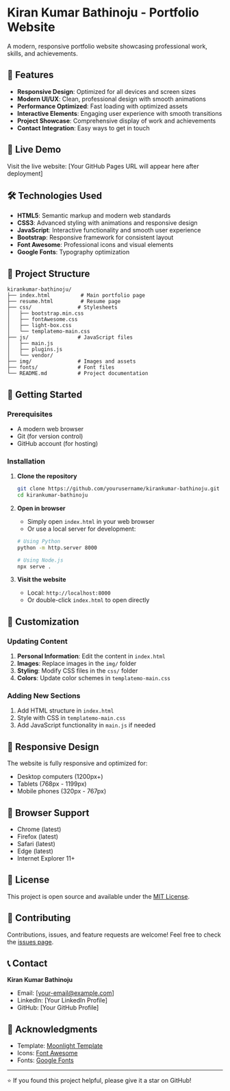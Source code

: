 # Kiran Kumar Bathinoju - Portfolio Website

A modern, responsive portfolio website showcasing professional work, skills, and achievements.

## 🌟 Features

- **Responsive Design**: Optimized for all devices and screen sizes
- **Modern UI/UX**: Clean, professional design with smooth animations
- **Performance Optimized**: Fast loading with optimized assets
- **Interactive Elements**: Engaging user experience with smooth transitions
- **Project Showcase**: Comprehensive display of work and achievements
- **Contact Integration**: Easy ways to get in touch

## 🚀 Live Demo

Visit the live website: [Your GitHub Pages URL will appear here after deployment]

## 🛠️ Technologies Used

- **HTML5**: Semantic markup and modern web standards
- **CSS3**: Advanced styling with animations and responsive design
- **JavaScript**: Interactive functionality and smooth user experience
- **Bootstrap**: Responsive framework for consistent layout
- **Font Awesome**: Professional icons and visual elements
- **Google Fonts**: Typography optimization

## 📁 Project Structure

```
kirankumar-bathinoju/
├── index.html          # Main portfolio page
├── resume.html         # Resume page
├── css/               # Stylesheets
│   ├── bootstrap.min.css
│   ├── fontAwesome.css
│   ├── light-box.css
│   └── templatemo-main.css
├── js/                # JavaScript files
│   ├── main.js
│   ├── plugins.js
│   └── vendor/
├── img/               # Images and assets
├── fonts/             # Font files
└── README.md          # Project documentation
```

## 🚀 Getting Started

### Prerequisites

- A modern web browser
- Git (for version control)
- GitHub account (for hosting)

### Installation

1. **Clone the repository**
   ```bash
   git clone https://github.com/yourusername/kirankumar-bathinoju.git
   cd kirankumar-bathinoju
   ```

2. **Open in browser**
   - Simply open `index.html` in your web browser
   - Or use a local server for development:
   ```bash
   # Using Python
   python -m http.server 8000
   
   # Using Node.js
   npx serve .
   ```

3. **Visit the website**
   - Local: `http://localhost:8000`
   - Or double-click `index.html` to open directly

## 🎨 Customization

### Updating Content

1. **Personal Information**: Edit the content in `index.html`
2. **Images**: Replace images in the `img/` folder
3. **Styling**: Modify CSS files in the `css/` folder
4. **Colors**: Update color schemes in `templatemo-main.css`

### Adding New Sections

1. Add HTML structure in `index.html`
2. Style with CSS in `templatemo-main.css`
3. Add JavaScript functionality in `main.js` if needed

## 📱 Responsive Design

The website is fully responsive and optimized for:
- Desktop computers (1200px+)
- Tablets (768px - 1199px)
- Mobile phones (320px - 767px)

## 🔧 Browser Support

- Chrome (latest)
- Firefox (latest)
- Safari (latest)
- Edge (latest)
- Internet Explorer 11+

## 📄 License

This project is open source and available under the [MIT License](LICENSE).

## 🤝 Contributing

Contributions, issues, and feature requests are welcome! Feel free to check the [issues page](../../issues).

## 📞 Contact

**Kiran Kumar Bathinoju**
- Email: [your-email@example.com]
- LinkedIn: [Your LinkedIn Profile]
- GitHub: [Your GitHub Profile]

## 🙏 Acknowledgments

- Template: [Moonlight Template](http://www.templatemo.com/tm-512-moonlight)
- Icons: [Font Awesome](https://fontawesome.com/)
- Fonts: [Google Fonts](https://fonts.google.com/)

---

⭐ If you found this project helpful, please give it a star on GitHub!
